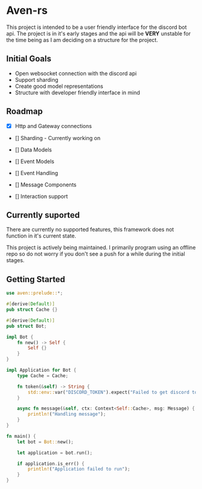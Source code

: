 # Aven-rs

This project is intended to be a user friendly interface for the discord bot api. The project is in it's early stages and the api will be **VERY** unstable for the time being as I am deciding on a structure for the project.

## Initial Goals

- Open websocket connection with the discord api
- Support sharding
- Create good model representations
- Structure with developer friendly interface in mind

## Roadmap

- [x] Http and Gateway connections

- [] Sharding - Currently working on

- [] Data Models

- [] Event Models

- [] Event Handling

- [] Message Components

- [] Interaction support

## Currently suported

There are currently no supported features, this framework does not function in it's current state.

This project is actively being maintained. I primarily program using an offline repo so do not worry if you don't see a push for a while during the initial stages.

## Getting Started

```rust
use aven::prelude::*;

#[derive(Default)]
pub struct Cache {}

#[derive(Default)]
pub struct Bot;

impl Bot {
    fn new() -> Self {
        Self {}
    }
}

impl Application for Bot {
    type Cache = Cache;

    fn token(&self) -> String {
        std::env::var("DISCORD_TOKEN").expect("Failed to get discord token")
    }

    async fn message(&self, ctx: Context<Self::Cache>, msg: Message) {
        println!("Handling message");
    }
}

fn main() {
    let bot = Bot::new();

    let application = bot.run();

    if application.is_err() {
        println!("Application failed to run");
    }
}



```
